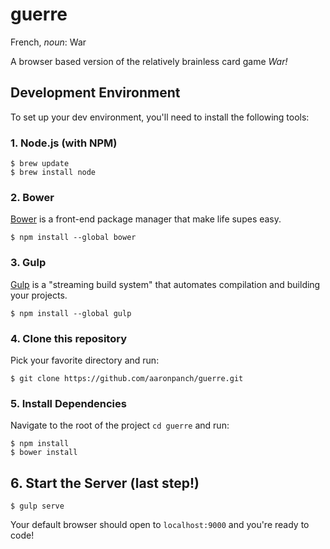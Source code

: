 # guerre

French, _noun_: War

A browser based version of the relatively brainless card game _War!_


## Development Environment
To set up your dev environment, you'll need to install the following tools:

### 1. Node.js (with NPM)
```
$ brew update
$ brew install node
```

### 2. Bower
[Bower](http://bower.io) is a front-end package manager that make life supes easy.
```
$ npm install --global bower
```

### 3. Gulp
[Gulp](http://gulpjs.com/) is a "streaming build system" that automates compilation and building your projects.
```
$ npm install --global gulp
```

### 4. Clone this repository
Pick your favorite directory and run:
```
$ git clone https://github.com/aaronpanch/guerre.git
```

### 5. Install Dependencies
Navigate to the root of the project `cd guerre` and run:
```
$ npm install
$ bower install
```

## 6. Start the Server (last step!)
```
$ gulp serve
```
Your default browser should open to `localhost:9000` and you're ready to code!
